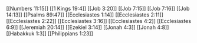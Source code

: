 [[Numbers 11:15]]
[[1 Kings 19:4]]
[[Job 3:20]]
[[Job 7:15]]
[[Job 7:16]]
[[Job 14:13]]
[[Psalms 89:47]]
[[Ecclesiastes 1:14]]
[[Ecclesiastes 2:11]]
[[Ecclesiastes 2:22]]
[[Ecclesiastes 3:16]]
[[Ecclesiastes 4:2]]
[[Ecclesiastes 6:9]]
[[Jeremiah 20:14]]
[[Ezekiel 3:14]]
[[Jonah 4:3]]
[[Jonah 4:8]]
[[Habakkuk 1:3]]
[[Philippians 1:23]]

